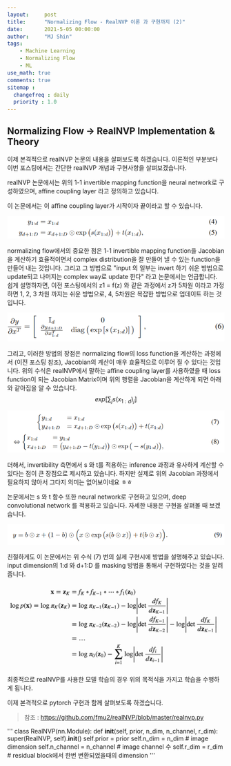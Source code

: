 ```yaml
---
layout:     post
title:      "Normalizing Flow - RealNVP 이론 과 구현까지 (2)"
date:       2021-5-05 00:00:00
author:     "MJ Shin"
tags:
    - Machine Learning
    - Normalizing Flow
    - ML
use_math: true
comments: true
sitemap :
  changefreq : daily
  priority : 1.0
---
```

## Normalizing Flow -> RealNVP Implementation & Theory


<p>
이제 본격적으로 realNVP 논문의 내용을 살펴보도록 하겠습니다. 이론적인 부분보다 이번 포스팅에서는 간단한 realNVP 개념과 구현사항을 살펴보겠습니다.

realNVP 논문에서는 위의 1-1 invertible mapping function을 neural network로 구성하였으며, affine coupling layer 라고 정의하고 있습니다.

이 논문에서는 이 affine coupling layer가 시작이자 끝이라고 할 수 있습니다. 

<img src="https://github.com/170928/170928.github.io/blob/master/_images/normalizing_flow/figure8.PNG?raw=true">

normalizing flow에서의 중요한 점은 1-1 invertible mapping function을 Jacobian을 계산하기 효율적이면서 complex distribution을 잘 만들어 낼 수 있는 function을 만들어 내는 것입니다. 그리고 그 방법으로 "input 의 일부는 invert 하기 쉬운 방법으로 update되고 나머지는 complex way로 update 한다" 라고 논문에서는 언급합니다. 쉽게 설명하자면, 이전 포스팅에서의 z1 = f(z) 와 같은 과정에서 z가 5차원 이라고 가정하면 1, 2, 3 차원 까지는 쉬운 방법으로, 4, 5차원은 복잡한 방법으로 업데이트 하는 것입니다. 


<img src="https://github.com/170928/170928.github.io/blob/master/_images/normalizing_flow/figure9.PNG?raw=true">

그리고, 이러한 방법의 장점은 normalizing flow의 loss function을 계산하는 과정에서 (이전 포스팅 참조), Jacobian의 계산이 매우 효율적으로 이루어 질 수 있다는 것입니다. 위의 수식은 realNVP에서 말하는 affine coupling layer를 사용하였을 때 loss function이 되는 Jacobian Matrix이며 위의 행렬을 Jacobian을 계산하게 되면 아래와 같아짐을 알 수 있습니다.
$$exp[\sum_{j} s(x_{1:d})_j]$$

<img src="https://github.com/170928/170928.github.io/blob/master/_images/normalizing_flow/figure10.PNG?raw=true">

더해서, invertibility 측면에서 s 와 t를 적용하는 inference 과정과 유사하게 계산할 수 있다는 점이 큰 장점으로 제시하고 있습니다. 하지만 실제로 위의 Jacobian 과정에서 필요하지 않아서 그다지 의미는 없어보이네요 ㅎㅎ 

논문에서는 s 와 t 함수 또한 neural network로 구현하고 있으며, deep convolutional network 를 적용하고 있습니다. 자세한 내용은 구현을 살펴볼 때 보겠습니다. 
</p>

<p>
<img src="https://github.com/170928/170928.github.io/blob/master/_images/normalizing_flow/figure11.PNG?raw=true">

친절하게도 이 논문에서는 위 수식 (7) 번의 실제 구현시에 방법을 설명해주고 있습니다. input dimension의 1:d 와 d+1:D 를 masking 방법을 통해서 구현하였다는 것을 알려줍니다. 


<img src="https://github.com/170928/170928.github.io/blob/master/_images/normalizing_flow/figure12.png?raw=true">

최종적으로 realNVP를 사용한 모델 학습의 경우 위의 목적식을 가지고 학습을 수행하게 됩니다. 
</p>

<p>
이제 본격적으로 pytorch 구현과 함께 살펴보도록 하겠습니다. 
</p>

> 참조 : https://github.com/fmu2/realNVP/blob/master/realnvp.py


'''
class RealNVP(nn.Module):
    def __init__(self, prior, n_dim, n_channel, r_dim):
        super(RealNVP, self).__init__()
        self.prior = prior
        self.n_dim = n_dim         # image dimension 
        self.n_channel = n_channel # image channel 수
        self.r_dim = r_dim         # residual block에서 한번 변환되었을때의 dimension
'''